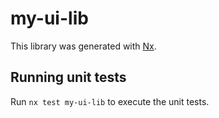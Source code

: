 # my-ui-lib

This library was generated with [Nx](https://nx.dev).

## Running unit tests

Run `nx test my-ui-lib` to execute the unit tests.
